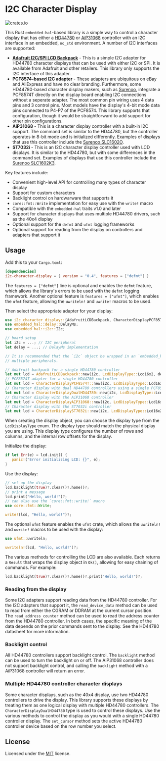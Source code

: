 # I2C Character Display
[![crates.io](https://img.shields.io/crates/v/i2c-character-display.svg)](https://crates.io/crates/i2c-character-display)
<!-- cargo-sync-readme start -->

This Rust `embedded-hal`-based library is a simple way to control a character display that has either a [HD44780](https://en.wikipedia.org/wiki/Hitachi_HD44780_LCD_controller)
or [AiP31068](https://support.newhavendisplay.com/hc/en-us/articles/4414486901783--AiP31068) controller with an I2C interface
in an embedded, `no_std` environment. A number of I2C interfaces are supported:

- **[Adafruit I2C/SPI LCD Backpack](https://www.adafruit.com/product/292)** - This is a simple I2C adapter for HD44780 character displays that can be used with either I2C
  or SPI. It is available from Adafruit and other retailers. This library only supports the I2C interface of this adapter.
- **PCF8574-based I2C adapter** - These adapters are ubiquitous on eBay and AliExpress and have no clear branding. Furthermore, some HD44780-based character
  display makers, such as [Surenoo](https://www.surenoo.com), integrate a PCF8574T directly on the display board enabling I2C connections without a seperate adapter.
  The most common pin wiring uses 4 data pins and 3 control pins. Most models have the display's 4-bit mode data pins connected to P4-P7 of the PCF8574.
  This library supports that configuration, though it would be straightforward to add support for other pin configurations.
- **AiP31068** - This is a character display controller with a built-in I2C support. The command set is similar to the HD44780, but the controller
  operates in 8-bit mode and is initialized differently.  Examples of displays that use this controller include the [Surenoo SLC1602O](https://www.surenoo.com/products/8109143).
- **ST7032i** - This is an I2C character display controller used with LCD displays. It is similar to the HD44780, but with some differences in the command set.
  Examples of displays that use this controller include the [Surenoo SLC1602K3](https://www.surenoo.com/collections/81733622/products/8131705).

Key features include:
- Convenient high-level API for controlling many types of character display
- Support for custom characters
- Backlight control on hardwarware that supports it
- `core::fmt::Write` implementation for easy use with the `write!` macro
- Compatible with the `embedded-hal` traits v1.0 and later
- Support for character displays that uses multiple HD44780 drivers, such as the 40x4 display
- Optional support for the `defmt` and `ufmt` logging frameworks
- Optional support for reading from the display on controllers and adapters that support it

## Usage
Add this to your `Cargo.toml`:
```toml
[dependencies]
i2c-character-display = { version = "0.4", features = ["defmt"] }
```
The `features = ["defmt"]` line is optional and enables the `defmt` feature, which allows the library's errors to be used with the `defmt` logging
framework. Another optional feature is `features = ["ufmt"]`, which enables the `ufmt` feature, allowing the `uwriteln!` and `uwrite!` macros to be used.

Then select the appropriate adapter for your display:
```rust
use i2c_character_display::{AdafruitLCDBackpack, CharacterDisplayPCF8574T, LcdDisplayType};
use embedded_hal::delay::DelayMs;
use embedded_hal::i2c::I2c;

// board setup
let i2c = ...; // I2C peripheral
let delay = ...; // DelayMs implementation

// It is recommended that the `i2c` object be wrapped in an `embedded_hal_bus::i2c::CriticalSectionDevice` so that it can be shared between
// multiple peripherals.

// Adafruit backpack for a single HD44780 controller
let mut lcd = AdafruitLCDBackpack::new(i2c, LcdDisplayType::Lcd16x2, delay);
// PCF8574T adapter for a single HD44780 controller
let mut lcd = CharacterDisplayPCF8574T::new(i2c, LcdDisplayType::Lcd16x2, delay);
// Character display with dual HD44780 controllers using a single PCF8574T I2C adapter
let mut lcd = CharacterDisplayDualHD44780::new(i2c, LcdDisplayType::Lcd40x4, delay);
// Character display with the AiP31068 controller
let mut lcd = CharacterDisplayAIP31068::new(i2c, LcdDisplayType::Lcd16x2, delay);
// Character display with the ST7032i controller
let mut lcd = CharacterDisplayST7032i::new(i2c, LcdDisplayType::Lcd16x2, delay);
```
When creating the display object, you can choose the display type from the `LcdDisplayType` enum. The display type should match the physical
display you are using. This display type configures the number of rows and columns, and the internal row offsets for the display.

Initialize the display:
```rust
if let Err(e) = lcd.init() {
   panic!("Error initializing LCD: {}", e);
}
```
Use the display:
```rust
// set up the display
lcd.backlight(true)?.clear()?.home()?;
// print a message
lcd.print("Hello, world!")?;
// can also use the `core::fmt::write!` macro
use core::fmt::Write;

write!(lcd, "Hello, world!")?;
```
The optional `ufmt` feature enables the `ufmt` crate, which allows the `uwriteln!` and `uwrite!` macros to be used with the display:
```rust
use ufmt::uwriteln;

uwriteln!(lcd, "Hello, world!")?;
```

The various methods for controlling the LCD are also available. Each returns a `Result` that wraps the display object in `Ok()`, allowing for easy chaining
of commands. For example:
```rust
lcd.backlight(true)?.clear()?.home()?.print("Hello, world!")?;
```
### Reading from the display
Some I2C adapters support reading data from the HD44780 controller. For the I2C adapters that support it, the `read_device_data` method can be used to read
from either the CGRAM or DDRAM at the current cursor position. The `read_address_counter` method can be used to read the address counter from the HD44780 controller.
In both cases, the specific meaning of the data depends on the prior commands sent to the display. See the HD44780 datasheet for more information.

### Backlight control
All HD44780 controllers support backlight control. The `backlight` method can be used to turn the backlight on or off. The AiP31068 controller does not support
backlight control, and calling the `backlight` method with a AiP31068 controller will return an error.

### Multiple HD44780 controller character displays
Some character displays, such as the 40x4 display, use two HD44780 controllers to drive the display. This library supports these displays by
treating them as one logical display with multiple HD44780 controllers. The `CharacterDisplayDualHD44780` type is used to control these displays.
Use the various methods to control the display as you would with a single HD44780 controller display. The `set_cursor` method sets the active HD44780
controller device based on the row number you select.


<!-- cargo-sync-readme end -->

## License
Licensed under the [MIT](LICENSE) license.